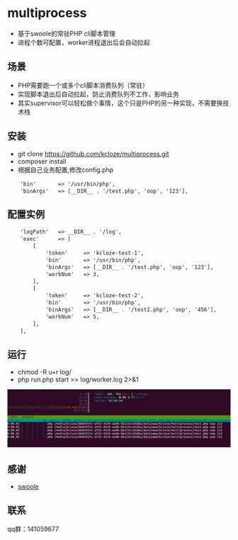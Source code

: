 # multiprocess
* 基于swoole的常驻PHP cli脚本管理
* 进程个数可配置，worker进程退出后会自动拉起

## 场景
* PHP需要跑一个或多个cli脚本消费队列（常驻）
* 实现脚本退出后自动拉起，防止消费队列不工作，影响业务
* 其实supervisor可以轻松做个事情，这个只是PHP的另一种实现，不需要换技术栈

## 安装
* git clone https://github.com/kcloze/multiprocess.git
* composer install
* 根据自己业务配置,修改config.php
```
    'bin'       => '/usr/bin/php',
    'binArgs'   => [__DIR__ . '/test.php', 'oop', '123'],
```

## 配置实例

```
    'logPath'   => __DIR__ . '/log',
    'exec'      => [
        [
            'token'     => 'kcloze-test-1',
            'bin'       => '/usr/bin/php',
            'binArgs'   => [__DIR__ . '/test.php', 'oop', '123'],
            'workNum'   => 3,
        ],
        [
            'token'     => 'kcloze-test-2',
            'bin'       => '/usr/bin/php',
            'binArgs'   => [__DIR__ . '/test2.php', 'oop', '456'],
            'workNum'   => 5,
        ],
    ],

```
## 运行
* chmod -R u+r log/
* php run.php start >> log/worker.log 2>&1

![监控图](monitor.png)


## 感谢

* [swoole](http://www.swoole.com/)

## 联系

qq群：141059677

